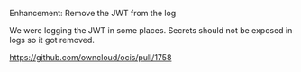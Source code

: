 Enhancement: Remove the JWT from the log 

We were logging the JWT in some places. Secrets should not be exposed in logs so it got removed.

https://github.com/owncloud/ocis/pull/1758
